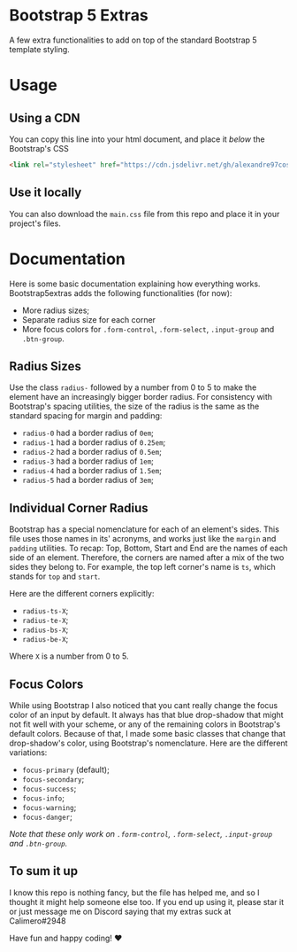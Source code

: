 
# Bootstrap 5 Extras

A few extra functionalities to add on top of the standard Bootstrap 5 template styling.


# Usage

## Using a CDN
You can copy this line into your html document, and place it *below* the Bootstrap's CSS 
```html
<link rel="stylesheet" href="https://cdn.jsdelivr.net/gh/alexandre97costa/bootstrap5extras/main.min.css" integrity="sha384-1AgpaGraxmZfUSv85Q1IoegydxJx90MTIkT3Bo6Lum0u8uE9EoJtQn/vCuHOOwfb" crossorigin="anonymous">
```

## Use it locally

You can also download the `main.css` file from this repo and place it in your project's files.


# Documentation

Here is some basic documentation explaining how everything works. Bootstrap5extras adds the following functionalities (for now):
- More radius sizes;
- Separate radius size for each corner
- More focus colors for `.form-control`, `.form-select`, `.input-group` and `.btn-group`.

## Radius Sizes

Use the class `radius-` followed by a number from 0 to 5 to make the element have an increasingly bigger border radius. 
For consistency with Bootstrap's spacing utilities, the size of the radius is the same as the standard spacing for margin and padding:
- `radius-0` had a border radius of `0em`;
- `radius-1` had a border radius of `0.25em`;
- `radius-2` had a border radius of `0.5em`;
- `radius-3` had a border radius of `1em`;
- `radius-4` had a border radius of `1.5em`;
- `radius-5` had a border radius of `3em`;

## Individual Corner Radius

Bootstrap has a special nomenclature for each of an element's sides. This file uses those names in its' acronyms, and works just like the `margin` and `padding` utilities.
To recap: Top, Bottom, Start and End are the names of each side of an element. Therefore, the corners are named after a mix of the two sides they belong to. For example, the top left corner's name is `ts`, which stands for `top` and `start`.

Here are the different corners explicitly:
- `radius-ts-X`;
- `radius-te-X`;
- `radius-bs-X`;
- `radius-be-X`;

Where `X` is a number from 0 to 5.

## Focus Colors
While using Bootstrap I also noticed that you cant really change the focus color of an input by default. It always has that blue drop-shadow that might not fit well with your scheme, or any of the remaining colors in Bootstrap's default colors. Because of that, I made some basic classes that change that drop-shadow's color, using Bootstrap's nomenclature.
Here are the different variations:

- `focus-primary` (default);
- `focus-secondary`;
- `focus-success`;
- `focus-info`;
- `focus-warning`;
- `focus-danger`;

_Note that these only work on `.form-control`, `.form-select`, `.input-group` and `.btn-group`._


## To sum it up

I know this repo is nothing fancy, but the file has helped me, and so I thought it might help someone else too.
If you end up using it, please star it or just message me on Discord saying that my extras suck at Calimero#2948

Have fun and happy coding! ♥

